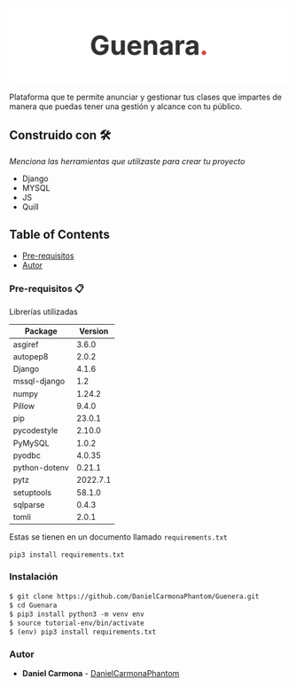 <img src='static/img/Portada.png'>

Plataforma que te permite anunciar y gestionar tus clases que impartes de manera que puedas tener una gestión y alcance con tu público. 

## Construido con 🛠️

_Menciona las herramientas que utilizaste para crear tu proyecto_

* Django
* MYSQL
* JS
* Quill

## Table of Contents
- [Pre-requisitos](#pre-requisitos)
- [Autor](#autor)
<!-- - [Table of Contents](#table-of-contents)
  - [General Info](#general-info)
- [Construido con 🛠️](#construido-con-️)
- [Autores ✒️](#autores-️)
  - [Screenshot](#screenshot)
- [Technologies](#technologies)
- [Installation](#installation)
- [Collaboration](#collaboration)
- [FAQs](#faqs) -->




<h3 id="pre-requisitos">Pre-requisitos 📋 </h3> 


Librerías utilizadas


| Package |        Version |
| - | - |
| asgiref |        3.6.0 |
| autopep8 |       2.0.2 |
| Django |         4.1.6 |
| mssql-django |   1.2 |
| numpy |          1.24.2 |
| Pillow |         9.4.0 |
| pip |            23.0.1 |
| pycodestyle |    2.10.0 |
| PyMySQL |        1.0.2 |
| pyodbc |         4.0.35 |
| python-dotenv |  0.21.1 |
| pytz |           2022.7.1 |
| setuptools |     58.1.0 |
| sqlparse |       0.4.3 |
| tomli |          2.0.1 |

Estas se tienen en un documento llamado `requirements.txt`

`pip3 install requirements.txt`





<h3 id="instalacion">Instalación</h3>

```
$ git clone https://github.com/DanielCarmonaPhantom/Guenera.git
$ cd Guenara
$ pip3 install python3 -m venv env
$ source tutorial-env/bin/activate
$ (env) pip3 install requirements.txt
```

<h3 id="autor">Autor</h3>



* **Daniel Carmona**  - [DanielCarmonaPhantom](https://github.com/DanielCarmonaPhantom)

